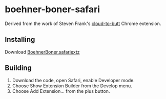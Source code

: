 # boehner-boner-safari

Derived from the work of Steven Frank's [cloud-to-butt](https://github.com/panicsteve/cloud-to-butt) Chrome extension.


## Installing

Download [BoehnerBoner.safariextz](https://github.com/jtamboli/boehner-boner-safari/blob/master/BoehnerBoner.safariextz?raw=true)


## Building

1. Download the code, open Safari, enable Developer mode.
2. Choose Show Extension Builder from the Develop menu.
3. Choose Add Extension... from the plus button.
